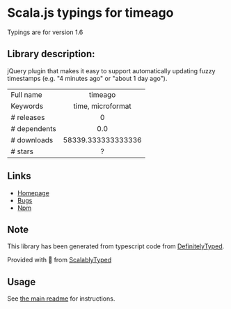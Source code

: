 
# Scala.js typings for timeago

Typings are for version 1.6

## Library description:
jQuery plugin that makes it easy to support automatically updating fuzzy timestamps (e.g. "4 minutes ago" or "about 1 day ago").

|                    |                 |
| ------------------ | :-------------: |
| Full name          | timeago |
| Keywords           | time, microformat |
| # releases         | 0 |
| # dependents       | 0.0 |
| # downloads        | 58339.333333333336 |
| # stars            | ? |

## Links
- [Homepage](http://timeago.yarp.com/)
- [Bugs](https://github.com/rmm5t/jquery-timeago/issues)
- [Npm](https://www.npmjs.com/package/timeago)
    


## Note
This library has been generated from typescript code from [DefinitelyTyped](https://definitelytyped.org).

Provided with :purple_heart: from [ScalablyTyped](https://github.com/oyvindberg/ScalablyTyped)

## Usage
See [the main readme](../../readme.md) for instructions.


